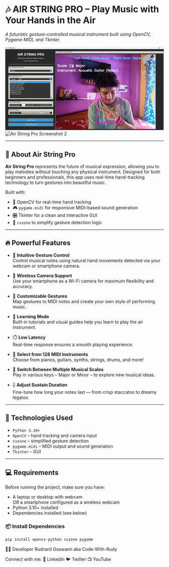 # 🎶 AIR STRING PRO – Play Music with Your Hands in the Air

_A futuristic gesture-controlled musical instrument built using OpenCV, Pygame MIDI, and Tkinter._

![Air String Pro Screenshot 1](./airstr.jpg)
![Air String Pro Screenshot 2](./airstr1.jpg)

---

## 🚀 About Air String Pro

**Air String Pro** represents the future of musical expression, allowing you to play melodies without touching any physical instrument. Designed for both beginners and professionals, this app uses real-time hand-tracking technology to turn gestures into beautiful music.

Built with:
- 🎥 OpenCV for real-time hand tracking  
- 🎮 `pygame.midi` for responsive MIDI-based sound generation  
- 🎛️ Tkinter for a clean and interactive GUI  
- 🤖 `cvzone` to simplify gesture detection logic

---

## 🔥 Powerful Features

- 🎯 **Intuitive Gesture Control**  
  Control musical notes using natural hand movements detected via your webcam or smartphone camera.

- 📱 **Wireless Camera Support**  
  Use your smartphone as a Wi-Fi camera for maximum flexibility and accuracy.

- 🎵 **Customizable Gestures**  
  Map gestures to MIDI notes and create your own style of performing music.

- 🧠 **Learning Mode**  
  Built-in tutorials and visual guides help you learn to play the air instrument.

- ⏱️ **Low Latency**  
  Real-time response ensures a smooth playing experience.

- 🎼 **Select from 128 MIDI Instruments**  
  Choose from pianos, guitars, synths, strings, drums, and more!

- 🔄 **Switch Between Multiple Musical Scales**  
  Play in various keys – Major or Minor – to explore new musical ideas.

- 🎚️ **Adjust Sustain Duration**  
  Fine-tune how long your notes last — from crisp staccatos to dreamy legatos.

---

## 🧰 Technologies Used

- `Python 3.10+`
- `OpenCV` – hand tracking and camera input  
- `cvzone` – simplified gesture detection  
- `pygame.midi` – MIDI output and sound generation  
- `Tkinter` – GUI

---

## 💻 Requirements

Before running the project, make sure you have:

- A laptop or desktop with webcam  
  _OR_ a smartphone configured as a wireless webcam  
- Python 3.10+ installed
- Dependencies installed (see below)



### 📦 Install Dependencies

```bash
pip install opencv-python cvzone pygame

```

👨‍💻 Developer
Rudranil Goswami
aka Code-With-Rudy

Connect with me:
🔗 LinkedIn
🐦 Twitter
📺 YouTube
